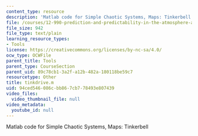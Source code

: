 ```yaml
---
content_type: resource
description: 'Matlab code for Simple Chaotic Systems, Maps: Tinkerbell'
file: /courses/12-990-prediction-and-predictability-in-the-atmosphere-and-oceans-spring-2003/94ced546086cbb867cb778493e807439_tinkdrive.m
file_size: 942
file_type: text/plain
learning_resource_types:
- Tools
license: https://creativecommons.org/licenses/by-nc-sa/4.0/
ocw_type: OCWFile
parent_title: Tools
parent_type: CourseSection
parent_uid: 89c78cb1-3a2f-a12b-482a-180118be59c7
resourcetype: Other
title: tinkdrive.m
uid: 94ced546-086c-bb86-7cb7-78493e807439
video_files:
  video_thumbnail_file: null
video_metadata:
  youtube_id: null
---
```

Matlab code for Simple Chaotic Systems, Maps: Tinkerbell
